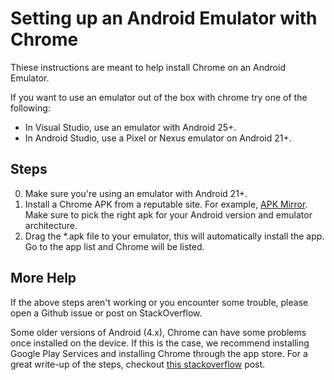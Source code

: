 # Setting up an Android Emulator with Chrome

Thiese instructions are meant to help install Chrome on an Android Emulator.  

If you want to use an emulator out of the box with chrome try one of the following:

- In Visual Studio, use an emulator with Android 25+.
- In Android Studio, use a Pixel or Nexus emulator on Android 21+. 

## Steps 

0. Make sure you're using an emulator with Android 21+. 
1. Install a Chrome APK from a reputable site. For example, [APK Mirror](http://www.apkmirror.com/apk/google-inc/chrome/). Make sure to pick the right apk for your Android version and emulator architecture. 
2. Drag the *.apk file to your emulator, this will automatically install the app.  Go to the app list and Chrome will be listed. 

## More Help

If the above steps aren't working or you encounter some trouble, please open a Github issue or post on StackOverflow.  

Some older versions of Android (4.x), Chrome can have some problems once installed on the device.  If this is the case, we recommend installing Google Play Services and installing Chrome through the app store. For a great write-up of the steps, checkout [this stackoverflow](http://stackoverflow.com/questions/31550628/visual-studio-emulator-for-android-install-gapps-google-play-services?answertab=oldest#tab-top) post. 

    